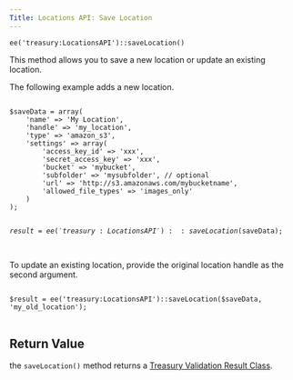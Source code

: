 ```yaml
---
Title: Locations API: Save Location
---
```


`ee('treasury:LocationsAPI')::saveLocation()`

This method allows you to save a new location or update an existing location.

The following example adds a new location.

<div class="content-blocks__pre-wrapper content-blocks__pre-wrapper--example">
<pre class="content-blocks__pre content-blocks__pre--example language-php">
<code class="content-blocks__code content-blocks__code--example language-php">
$saveData = array(
	'name' => 'My Location',
	'handle' => 'my_location',
	'type' => 'amazon_s3',
	'settings' => array(
		'access_key_id' => 'xxx',
		'secret_access_key' => 'xxx',
		'bucket' => 'mybucket',
		'subfolder' => 'mysubfolder', // optional
		'url' => 'http://s3.amazonaws.com/mybucketname',
		'allowed_file_types' => 'images_only'
	)
);

$result = ee('treasury:LocationsAPI')::saveLocation($saveData);
</code>
</pre>
</div>

To update an existing location, provide the original location handle as the second argument.

<div class="content-blocks__pre-wrapper content-blocks__pre-wrapper--example">
<pre class="content-blocks__pre content-blocks__pre--example language-php">
<code class="content-blocks__code content-blocks__code--example language-php">
$result = ee('treasury:LocationsAPI')::saveLocation($saveData, 'my_old_location');
</code>
</pre>
</div>

## Return Value

the `saveLocation()` method returns a [Treasury Validation Result Class](#validation-result-class).
